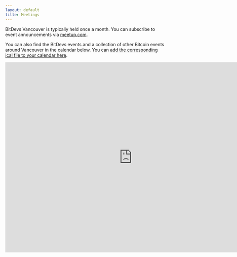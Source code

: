 ```yaml
---
layout: default
title: Meetings
---
```


BitDevs Vancouver is typically held once a month. You can subscribe to event announcements via [meetup.com](https://www.meetup.com/Vancouver-Bitcoiners/).

You can also find the BitDevs events and a collection of other Bitcoin events around Vancouver in the calendar below. You can [add the corresponding ical file to your calendar here](https://calendar.google.com/calendar/ical/mktcedcb09dvpumtk6gqd8sc58%40group.calendar.google.com/public/basic.ics).

<iframe src="https://calendar.google.com/calendar/embed?src=mktcedcb09dvpumtk6gqd8sc58%40group.calendar.google.com&ctz=America%2FVancouver" style="border: 0" width="800" height="600" frameborder="0" scrolling="no"></iframe>
